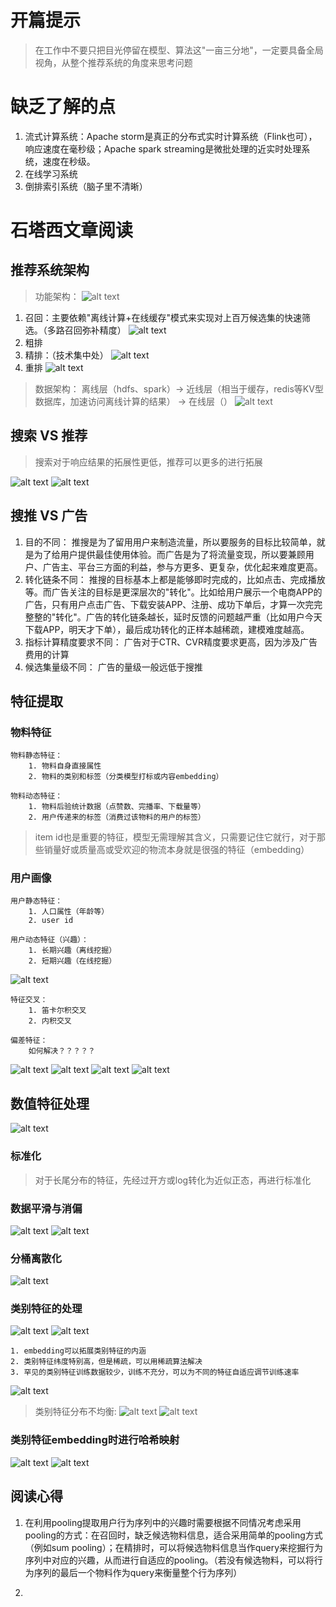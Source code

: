 # 开篇提示
> 在工作中不要只把目光停留在模型、算法这"一亩三分地"，一定要具备全局视角，从整个推荐系统的角度来思考问题

# 缺乏了解的点
1. 流式计算系统：Apache storm是真正的分布式实时计算系统（Flink也可），响应速度在毫秒级；Apache spark streaming是微批处理的近实时处理系统，速度在秒级。
2. 在线学习系统
3. 倒排索引系统（脑子里不清晰）


# 石塔西文章阅读

## 推荐系统架构
> 功能架构：
![alt text](image.png)
1. 召回：主要依赖"离线计算+在线缓存"模式来实现对上百万候选集的快速筛选。（多路召回弥补精度）
![alt text](image-1.png)
2. 粗排
3. 精排：（技术集中处）
![alt text](image-2.png)
4. 重排
![alt text](image-3.png)


> 数据架构：
离线层（hdfs、spark）-> 近线层（相当于缓存，redis等KV型数据库，加速访问离线计算的结果） -> 在线层（）
![alt text](image-4.png)

## 搜索 VS 推荐
> 搜索对于响应结果的拓展性更低，推荐可以更多的进行拓展

![alt text](image-5.png)
![alt text](image-6.png)

## 搜推 VS 广告
1. 目的不同：
推搜是为了留用用户来制造流量，所以要服务的目标比较简单，就是为了给用户提供最佳使用体验。而广告是为了将流量变现，所以要兼顾用户、广告主、平台三方面的利益，参与方更多、更复杂，优化起来难度更高。
2. 转化链条不同：
推搜的目标基本上都是能够即时完成的，比如点击、完成播放等。而广告关注的目标是更深层次的"转化"。比如给用户展示一个电商APP的广告，只有用户点击广告、下载安装APP、注册、成功下单后，才算一次完完整整的"转化"。广告的转化链条越长，延时反馈的问题越严重（比如用户今天下载APP，明天才下单），最后成功转化的正样本越稀疏，建模难度越高。
3. 指标计算精度要求不同：
广告对于CTR、CVR精度要求更高，因为涉及广告费用的计算
4. 候选集量级不同：
广告的量级一般远低于搜推

## 特征提取
### 物料特征
```
物料静态特征：
    1. 物料自身直接属性
    2. 物料的类别和标签（分类模型打标或内容embedding）
```
```
物料动态特征：
    1. 物料后验统计数据（点赞数、完播率、下载量等）
    2. 用户传递来的标签（消费过该物料的用户的标签）
```
> item id也是重要的特征，模型无需理解其含义，只需要记住它就行，对于那些销量好或质量高或受欢迎的物流本身就是很强的特征（embedding）

### 用户画像
```
用户静态特征：
    1. 人口属性（年龄等）
    2. user id
```
```
用户动态特征（兴趣）：
    1. 长期兴趣（离线挖掘）
    2. 短期兴趣（在线挖掘）
```
![alt text](image-7.png)
```
特征交叉：
    1. 笛卡尔积交叉
    2. 内积交叉
```
```
偏差特征：
    如何解决？？？？？
```
![alt text](image-8.png)
![alt text](image-9.png)
![alt text](image-10.png)
![alt text](image-11.png)

## 数值特征处理
![alt text](image-12.png)

### 标准化
> 对于长尾分布的特征，先经过开方或log转化为近似正态，再进行标准化

### 数据平滑与消偏
![alt text](image-13.png)
![alt text](image-14.png)

### 分桶离散化
![alt text](image-15.png)

### 类别特征的处理
![alt text](image-16.png)
![alt text](image-17.png)
```
1. embedding可以拓展类别特征的内涵
2. 类别特征纬度特别高，但是稀疏，可以用稀疏算法解决
3. 罕见的类别特征训练数据较少，训练不充分，可以为不同的特征自适应调节训练速率
```
![alt text](image-18.png)


> 类别特征分布不均衡:
![alt text](image-20.png)
![alt text](image-21.png)


### 类别特征embedding时进行哈希映射
![alt text](image-22.png)
![alt text](image-23.png)


## 阅读心得
1. 在利用pooling提取用户行为序列中的兴趣时需要根据不同情况考虑采用pooling的方式：在召回时，缺乏候选物料信息，适合采用简单的pooling方式（例如sum pooling）；在精排时，可以将候选物料信息当作query来挖掘行为序列中对应的兴趣，从而进行自适应的pooling。（若没有候选物料，可以将行为序列的最后一个物料作为query来衡量整个行为序列）

2. 